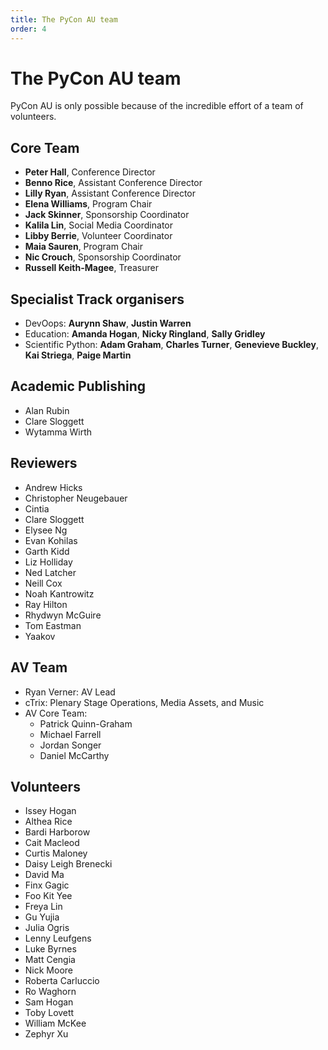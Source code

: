 ```yaml
---
title: The PyCon AU team
order: 4
---
```


# The PyCon AU team

PyCon AU is only possible because of the incredible effort of a team of volunteers.

## Core Team

<!-- Ordering: Conference Director, then Assistant Directors alphabetically, then all other members alphabetically -->

- **Peter Hall**, Conference Director
- **Benno Rice**, Assistant Conference Director
- **Lilly Ryan**, Assistant Conference Director
- **Elena Williams**, Program Chair
- **Jack Skinner**, Sponsorship Coordinator
- **Kalila Lin**, Social Media Coordinator
- **Libby Berrie**, Volunteer Coordinator
- **Maia Sauren**, Program Chair
- **Nic Crouch**, Sponsorship Coordinator
- **Russell Keith-Magee**, Treasurer

## Specialist Track organisers

- DevOops: **Aurynn Shaw**, **Justin Warren**
- Education: **Amanda Hogan**, **Nicky Ringland**, **Sally Gridley**
- Scientific Python: **Adam Graham**, **Charles Turner**, **Genevieve Buckley**, **Kai Striega**, **Paige Martin**

## Academic Publishing

- Alan Rubin
- Clare Sloggett
- Wytamma Wirth

## Reviewers

- Andrew Hicks
- Christopher Neugebauer
- Cintia
- Clare Sloggett
- Elysee Ng
- Evan Kohilas
- Garth Kidd
- Liz Holliday
- Ned Latcher
- Neill Cox
- Noah Kantrowitz
- Ray Hilton
- Rhydwyn McGuire
- Tom Eastman
- Yaakov

<!-- AV team to go here -->

## AV Team

- Ryan Verner: AV Lead
- cTrix: Plenary Stage Operations, Media Assets, and Music
- AV Core Team:
  - Patrick Quinn-Graham
  - Michael Farrell
  - Jordan Songer
  - Daniel McCarthy

<!-- Volunteers to go here -->

## Volunteers

- Issey Hogan
- Althea Rice
- Bardi Harborow
- Cait Macleod
- Curtis Maloney
- Daisy Leigh Brenecki
- David Ma
- Finx Gagic
- Foo Kit Yee
- Freya Lin
- Gu Yujia
- Julia Ogris
- Lenny Leufgens
- Luke Byrnes
- Matt Cengia
- Nick Moore
- Roberta Carluccio
- Ro Waghorn
- Sam Hogan
- Toby Lovett
- William McKee
- Zephyr Xu

